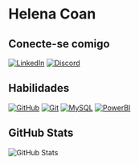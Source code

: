 # Helena Coan

## Conecte-se comigo
[![LinkedIn](https://img.shields.io/badge/LinkedIn-000?style=for-the-badge&logo=linkedin&logoColor=0E76A8)](https://www.linkedin.com/in/helenacoan/)
[![Discord](https://img.shields.io/badge/Discord-000?style=for-the-badge&logo=discord)](https://www.discord.com/in/helenacoan/)


## Habilidades
[![GitHub](https://img.shields.io/badge/GitHub-000?style=for-the-badge&logo=github)](https://docs.github.com/)
[![Git](https://img.shields.io/badge/Git-000?style=for-the-badge&logo=git)](https://git.-scm.com/doc)
[![MySQL](https://img.shields.io/badge/MySQL-000?style=for-the-badge&logo=MySQL)](https://dev.mysql.com/doc/)
[![PowerBI](https://img.shields.io/badge/PowerBI-000?style=for-the-badge&logo=PowerBI)](https://learn.microsoft.com/pt-br/power-bi/)




## GitHub Stats
![GitHub Stats](https://github-readme-stats.vercel.app/api?username=helenacoan&theme=transparent&bg_color=000&border_color=30A3DC&show_icons=true&icon_color=30A3DC&title_color=30A3DC&&text_color=FFF&hide_title=true)

